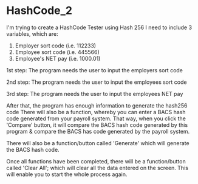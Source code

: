 # HashCode_2
I'm trying to create a HashCode Tester using Hash 256
I need to include 3 variables, which are:
1. Employer sort code (i.e. 112233)
2. Employee sort code (i.e. 445566)
3. Employee's NET pay (i.e. 1000.01)

1st step: The program needs the user to input the employers sort code

2nd step: The program needs the user to input the employees sort code

3rd step: The program needs the user to input the employees NET pay

After that, the program has enough information to generate the hash256 code
There will also be a function, whereby you can enter a BACS hash code generated from your payroll system. That way, when you click the 'Compare' button, it will compare the BACS hash code generated by this program & compare the BACS has code generated by the payroll system.

There will also be a function/button called 'Generate' which will generate the BACS hash code.

Once all functions have been completed, there will be a function/button called 'Clear All'; which will clear all the data entered on the screen. This will enable you to start the whole process again.
